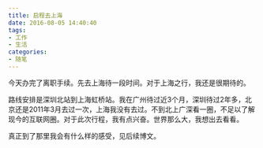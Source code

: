 ```yaml
---
title: 启程去上海
date: 2016-08-05 14:40:40
tags:
- 工作
- 生活
categories:
- 随笔
---
```


今天办完了离职手续。先去上海待一段时间。对于上海之行，我还是很期待的。 

路线安排是深圳北站到上海虹桥站。我在广州待过近3个月，深圳待过2年多，北京还是2011年3月去过一次，上海我没有去过。不到北上广深看一圈，不足以了解现今的互联网圈。对于此次行程，我有点兴奋。世界那么大，我想出去看看。

<!-- more -->

真正到了那里我会有什么样的感受，见后续博文。